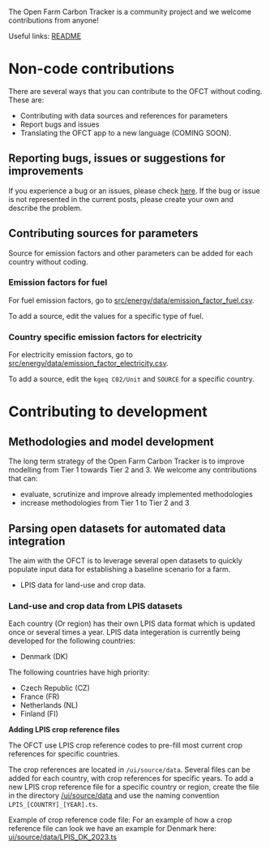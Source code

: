 The Open Farm Carbon Tracker is a community project and we welcome contributions from anyone! 

Useful links:
<a href="https://github.com/euraf/OpenFarmCarbonTracker/blob/main/README.md">README</a>

<h1>Non-code contributions</h1>
There are several ways that you can contribute to the OFCT without coding. These are: 

<ul>
<li>Contributing with data sources and references for parameters</li>
<li>Report bugs and issues</li>
<li>Translating the OFCT app to a new language (COMING SOON).</li>
</ul>

<h2>Reporting bugs, issues or suggestions for improvements</h2>

If you experience a bug or an issues, please check <a href="https://github.com/euraf/OpenFarmCarbonTracker/issues">here</a>. If the bug or issue is not represented in the current posts, please create your own and describe the problem. 

<h2>Contributing sources for parameters</h2>
Source for emission factors and other parameters can be added for each country without coding. 

<h3>Emission factors for fuel</h3>
For fuel emission factors, go to <a href="src/energy/data/emission_factor_fuel.csv">src/energy/data/emission_factor_fuel.csv</a>.

To add a source, edit the values for a specific type of fuel. 

<h3>Country specific emission factors for electricity</h3>
For electricity emission factors, go to <a href="src/energy/data/emission_factor_electricity.csv">src/energy/data/emission_factor_electricity.csv</a>.

To add a source, edit the <code>kgeq C02/Unit</code> and <code>SOURCE</code> for a specific country. 

<h1>Contributing to development</h1>

<h2>Methodologies and model development</h2>

The long term strategy of the Open Farm Carbon Tracker is to improve modelling from Tier 1 towards Tier 2 and 3. We welcome any contributions that can:
<ul>
  <li>evaluate, scrutinize and improve already implemented methodologies</li>
  <li>increase methodologies from Tier 1 to Tier 2 and 3</li>
</ul>

<h2>Parsing open datasets for automated data integration</h2>

The aim with the OFCT is to leverage several open datasets to quickly populate input data for establishing a baseline scenario for a farm. 

<ul>
  <li>LPIS data for land-use and crop data.</li>
</ul>

<h3>Land-use and crop data from LPIS datasets</h3>

Each country (Or region) has their own LPIS data format which is updated once or several times a year. LPIS data integeration is currently being developed for the following countries:

<ul>
  <li>Denmark (DK)</li>
</ul>

The following countries have high priority: 

<ul>
  <li>Czech Republic (CZ)</li>
  <li>France (FR)</li>
  <li>Netherlands (NL)</li>
  <li>Finland (FI)</li>
</ul>

<strong>Adding LPIS crop reference files</strong>

The OFCT use LPIS crop reference codes to pre-fill most current crop references for specific countries. 

The crop references are located in <code>/ui/source/data</code>. Several files can be added for each country, with crop references for specific years. To add a new LPIS crop reference file for a specific country or region, create the file in the directory <a href="https://github.com/euraf/OpenFarmCarbonTracker/tree/main/ui/src/data">/ui/source/data</a> and use the naming convention <code>LPIS_[COUNTRY]_[YEAR].ts</code>. 

Example of crop reference code file:
For an example of how a crop reference file can look we have an example for Denmark here:
<a href="https://github.com/euraf/OpenFarmCarbonTracker/blob/main/ui/src/data/LPIS_DK_2023.ts">ui/source/data/LPIS_DK_2023.ts</a>
